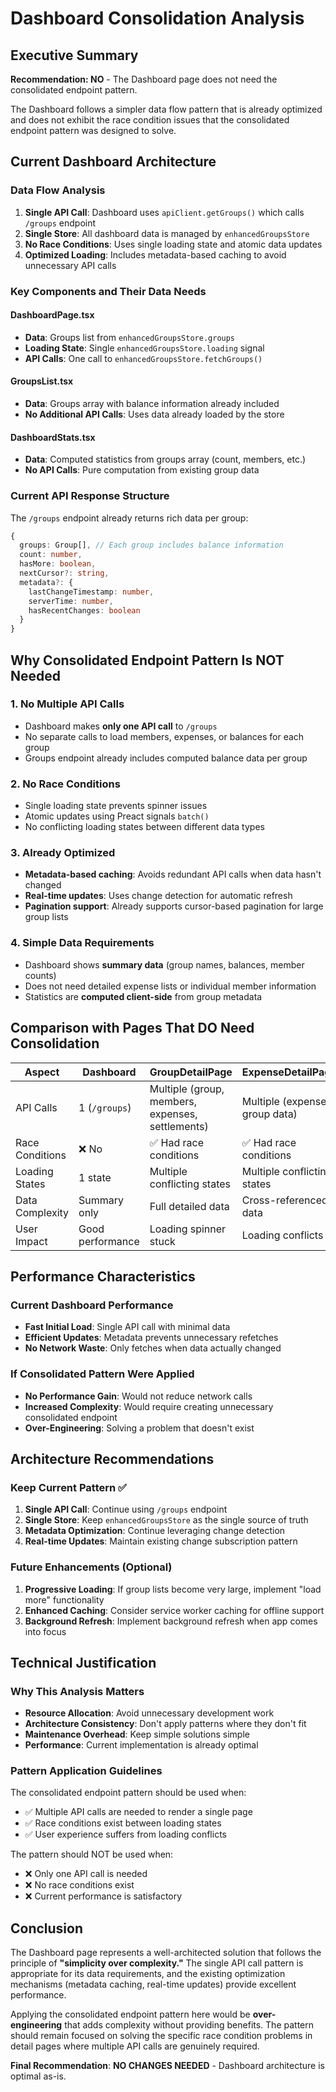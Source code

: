 # Dashboard Consolidation Analysis

## Executive Summary

**Recommendation: NO** - The Dashboard page does not need the consolidated endpoint pattern.

The Dashboard follows a simpler data flow pattern that is already optimized and does not exhibit the race condition issues that the consolidated endpoint pattern was designed to solve.

## Current Dashboard Architecture

### Data Flow Analysis

1. **Single API Call**: Dashboard uses `apiClient.getGroups()` which calls `/groups` endpoint
2. **Single Store**: All dashboard data is managed by `enhancedGroupsStore` 
3. **No Race Conditions**: Uses single loading state and atomic data updates
4. **Optimized Loading**: Includes metadata-based caching to avoid unnecessary API calls

### Key Components and Their Data Needs

#### DashboardPage.tsx
- **Data**: Groups list from `enhancedGroupsStore.groups`
- **Loading State**: Single `enhancedGroupsStore.loading` signal
- **API Calls**: One call to `enhancedGroupsStore.fetchGroups()`

#### GroupsList.tsx  
- **Data**: Groups array with balance information already included
- **No Additional API Calls**: Uses data already loaded by the store

#### DashboardStats.tsx
- **Data**: Computed statistics from groups array (count, members, etc.)
- **No API Calls**: Pure computation from existing group data

### Current API Response Structure

The `/groups` endpoint already returns rich data per group:
```typescript
{
  groups: Group[], // Each group includes balance information
  count: number,
  hasMore: boolean,
  nextCursor?: string,
  metadata?: {
    lastChangeTimestamp: number,
    serverTime: number,
    hasRecentChanges: boolean
  }
}
```

## Why Consolidated Endpoint Pattern Is NOT Needed

### 1. No Multiple API Calls
- Dashboard makes **only one API call** to `/groups`
- No separate calls to load members, expenses, or balances for each group
- Groups endpoint already includes computed balance data per group

### 2. No Race Conditions
- Single loading state prevents spinner issues
- Atomic updates using Preact signals `batch()`
- No conflicting loading states between different data types

### 3. Already Optimized
- **Metadata-based caching**: Avoids redundant API calls when data hasn't changed
- **Real-time updates**: Uses change detection for automatic refresh
- **Pagination support**: Already supports cursor-based pagination for large group lists

### 4. Simple Data Requirements
- Dashboard shows **summary data** (group names, balances, member counts)
- Does not need detailed expense lists or individual member information
- Statistics are **computed client-side** from group metadata

## Comparison with Pages That DO Need Consolidation

| Aspect | Dashboard | GroupDetailPage | ExpenseDetailPage |
|--------|-----------|----------------|-------------------|
| API Calls | 1 (`/groups`) | Multiple (group, members, expenses, settlements) | Multiple (expense, group data) |
| Race Conditions | ❌ No | ✅ Had race conditions | ✅ Had race conditions |
| Loading States | 1 state | Multiple conflicting states | Multiple conflicting states |
| Data Complexity | Summary only | Full detailed data | Cross-referenced data |
| User Impact | Good performance | Loading spinner stuck | Loading conflicts |

## Performance Characteristics

### Current Dashboard Performance
- **Fast Initial Load**: Single API call with minimal data
- **Efficient Updates**: Metadata prevents unnecessary refetches
- **No Network Waste**: Only fetches when data actually changed

### If Consolidated Pattern Were Applied
- **No Performance Gain**: Would not reduce network calls
- **Increased Complexity**: Would require creating unnecessary consolidated endpoint
- **Over-Engineering**: Solving a problem that doesn't exist

## Architecture Recommendations

### Keep Current Pattern ✅
1. **Single API Call**: Continue using `/groups` endpoint
2. **Single Store**: Keep `enhancedGroupsStore` as the single source of truth
3. **Metadata Optimization**: Continue leveraging change detection
4. **Real-time Updates**: Maintain existing change subscription pattern

### Future Enhancements (Optional)
1. **Progressive Loading**: If group lists become very large, implement "load more" functionality
2. **Enhanced Caching**: Consider service worker caching for offline support
3. **Background Refresh**: Implement background refresh when app comes into focus

## Technical Justification

### Why This Analysis Matters
- **Resource Allocation**: Avoid unnecessary development work
- **Architecture Consistency**: Don't apply patterns where they don't fit
- **Maintenance Overhead**: Keep simple solutions simple
- **Performance**: Current implementation is already optimal

### Pattern Application Guidelines
The consolidated endpoint pattern should be used when:
- ✅ Multiple API calls are needed to render a single page
- ✅ Race conditions exist between loading states  
- ✅ User experience suffers from loading conflicts

The pattern should NOT be used when:
- ❌ Only one API call is needed
- ❌ No race conditions exist
- ❌ Current performance is satisfactory

## Conclusion

The Dashboard page represents a well-architected solution that follows the principle of **"simplicity over complexity."** The single API call pattern is appropriate for its data requirements, and the existing optimization mechanisms (metadata caching, real-time updates) provide excellent performance.

Applying the consolidated endpoint pattern here would be **over-engineering** that adds complexity without providing benefits. The pattern should remain focused on solving the specific race condition problems in detail pages where multiple API calls are genuinely required.

**Final Recommendation**: **NO CHANGES NEEDED** - Dashboard architecture is optimal as-is.